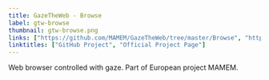 ```yaml
---
title: GazeTheWeb - Browse
label: gtw-browse
thumbnail: gtw-browse.png
links: ["https://github.com/MAMEM/GazeTheWeb/tree/master/Browse", "http://www.mamem.eu/"]
linktitles: ["GitHub Project", "Official Project Page"]
---
```

Web browser controlled with gaze. Part of European project MAMEM.